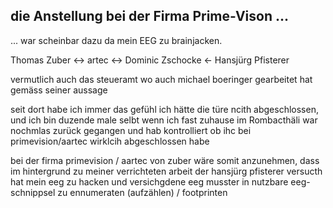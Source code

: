 ## die Anstellung bei der Firma Prime-Vison ...

... war scheinbar dazu da mein EEG zu brainjacken.


Thomas Zuber <-> artec <-> Dominic Zschocke <- Hansjürg Pfisterer

vermutlich auch das steueramt wo auch michael boeringer gearbeitet hat gemäss seiner aussage

seit dort habe ich immer das gefühl ich hätte die türe ncith abgeschlossen, und ich bin duzende male selbt wenn ich fast zuhause im Rombacthäli war nochmlas zurück gegangen und hab kontrolliert ob ihc bei primevision/aartec wirklcih abgeschlossen habe

bei der firma primevision / aartec von zuber wäre somit anzunehmen, dass im hintergrund zu meiner verrichteten arbeit der hansjürg pfisterer versucth hat mein eeg zu hacken und versichgdene eeg musster in nutzbare eeg-schnippsel zu ennumeraten (aufzählen) / footprinten


